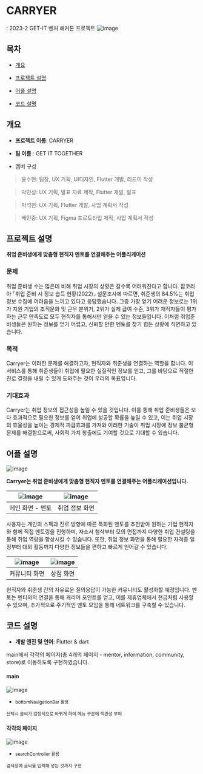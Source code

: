 # CARRYER
 : 2023-2 GET-IT 벤처 해커톤 프로젝트
<img width="" alt="image" src="https://github.com/yS2h/CARRYER/assets/141344997/dc0031a1-34c1-46e8-a0ea-fb1b0927645a">

## 목차
  - [개요](#개요) 

  - [프로젝트 설명](#프로젝트-설명)

  - [어플 설명](#어플-설명)

  - [코드 설명](#코드-설명)

## 개요

- <b>프로젝트 이름</b>: CARRYER 

- <b>팀 이름</b> : GET IT TOGETHER

- 멤버 구성
> 윤수현: 팀장, UX 기획, UI디자인, Flutter 개발, 리드미 작성

> 박민성: UX 기획, 발표 자료 제작, Flutter 개발, 발표

> 박석현: UX 기획, Flutter 개발, 사업 계획서 작성

> 배민중: UX 기획, Figma 프로토타입 제작, 사업 계획서 작성

## 프로젝트 설명

<b> 취업 준비생에게 맞춤형 현직자 멘토를 연결해주는 어플리케이션 </b>

<h3> 문제 </h3>
취업 준비생 수는 많은데 비해 취업 시장의 상황은 갈수록 어려워진다고 합니다. 잡코리아 ⌜취업 준비 시 정보 습득 현황(2022)⌟ 설문조사에 따르면, 취준생의 84.5%는 취업 정보 수집에 어려움을 느끼고 있다고 응답했습니다. 그중 가장 얻기 어려운 정보로는 1위가 지원 기업의 조직문화 및 근무 분위기, 2위가 실제 급여 수준, 3위가 재직자들이 평가하는 근무 만족도로 모두 현직자를 통해서만 얻을 수 있는 정보들입니다. 이처럼 취업준비생들은 원하는 정보를 얻기 어렵고, 신뢰할 만한 멘토를 찾기 힘든 상황에 직면하고 있습니다.

<h3> 목적 </h3>

Carryer는 이러한 문제를 해결하고자, 현직자와 취준생을 연결하는 역할을 합니다. 
이 서비스를 통해 취준생들이 취업에 필요한 실질적인 정보를 얻고, 그를 바탕으로 적절한 진로 결정을 내릴 수 있게 도와주는 것이 우리의 목표입니다.

<h3> 기대효과 </h3> 

Carryer는 취업 정보의 접근성을 높일 수 있을 것입니다. 이를 통해 취업 준비생들은 보다 효과적으로 필요한 정보를 얻어 취업에 성공할 확률을 높일 수 있고, 이는 취업 시장의 효율성을 높이는 경제적 파급효과를 가져와 이러한 기술이 취업 시장에 정보 불균형 문제를 해결함으로써, 사회적 가치 창출에도 기여할 것으로 기대할 수 있습니다.



## 어플 설명

<Align center>![image](https://github.com/yS2h/CARRYER/assets/141344997/c3848d4e-34c8-456c-a890-9a3f4afc7b6c) </Align>

 <b> Carryer는 취업 준비생에게 맞춤형 현직자 멘토를 연결해주는 어플리케이션입니다. </b> 

|![image](https://github.com/yS2h/CARRYER/assets/141344997/7180cb3e-b46e-4c81-add5-055f22e5babb)|![image](https://github.com/yS2h/CARRYER/assets/141344997/b636059d-5695-4884-a886-d545730c0b36)|
|:---:|:---:|
|메인 화면 - 멘토|취업 정보 화면|
 
 사용자는 개인의 스펙과 진로 방향에 따른 특화된 멘토를 추천받아 원하는 기업 현직자와 함께 직접 멘토링을 진행하며, 자소서 첨삭부터 모의 면접까지 다양한 취업 컨설팅을 통해 취업 역량을 향상시킬 수 있습니다. 또한, 취업 정보 화면을 통해 필요한 자격증 일정부터 대외 활동까지 다양한 정보들을 편하고 빠르게 얻어갈 수 있습니다.

|![image](https://github.com/yS2h/CARRYER/assets/141344997/0bef365c-36a4-4bd2-8036-14de08a760b6)|![image](https://github.com/yS2h/CARRYER/assets/141344997/c41cf2ed-5e41-4699-af62-6bbddd225fde)|
|:---:|:---:|
|커뮤니티 화면|상점 화면|

 현직자와 취준생 간의 자유로운 질의응답이 가능한 커뮤니티도 활성화할 예정입니다. 멘토는 멘티와의 연결을 통해 캐리어 포인트를 얻고, 이를 제휴업체에서 현금처럼 사용할 수 있으며, 추가적으로 주기적인 멘토 모임을 통해 네트워크를 구축할 수 있습니다.

 ## 코드 설명

- <b>개발 엔진 및 언어</b>: Flutter & dart

 main에서 각각의 페이지(총 4개의 페이지 - mentor, information, community, store)로 이동하도록 구현하였습니다.

 <h4> main </h4>

 ![image](https://github.com/yS2h/CARRYER/assets/141344997/2d8701a3-15d8-4721-b7a4-81c1a1ec2e7d)
 - <small> bottomNavigationBar 활용 

 선택시 글씨가 검정색으로 바뀌게 하여 메뉴 구분에 직관성 부여 </small>

 <h4> 각각의 페이지 </h4>

 ![image](https://github.com/yS2h/CARRYER/assets/141344997/8393ad93-c425-4648-9aad-a0c200417d9f)
 - <small> searchController 활용

 검색창에 글씨를 입력해 넣는 것까지 구현 </small>